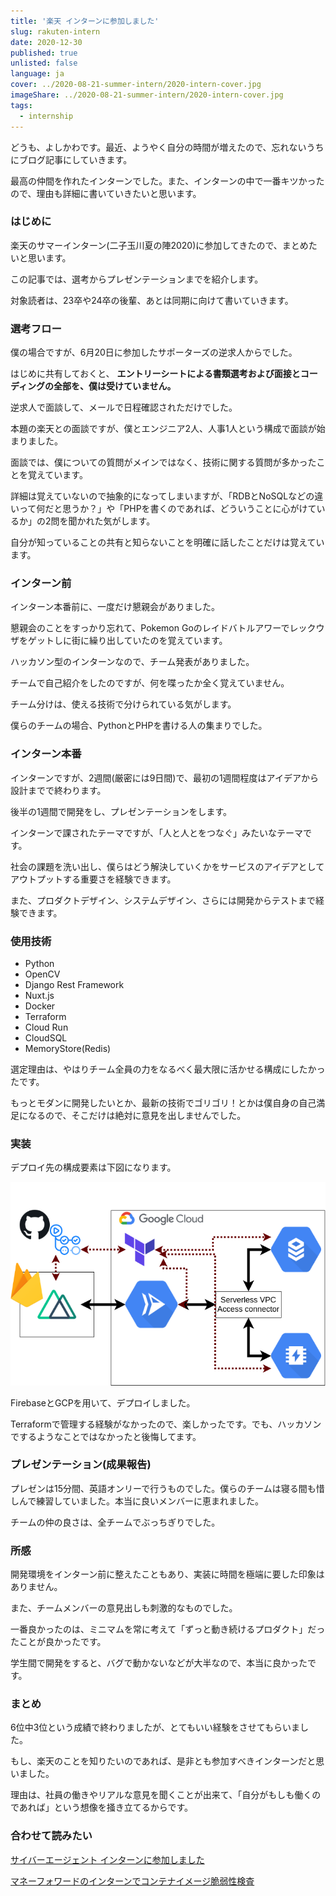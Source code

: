 ```yaml
---
title: '楽天 インターンに参加しました'
slug: rakuten-intern
date: 2020-12-30
published: true
unlisted: false
language: ja
cover: ../2020-08-21-summer-intern/2020-intern-cover.jpg
imageShare: ../2020-08-21-summer-intern/2020-intern-cover.jpg
tags:
  - internship
---
```


どうも、よしかわです。最近、ようやく自分の時間が増えたので、忘れないうちにブログ記事にしていきます。

最高の仲間を作れたインターンでした。また、インターンの中で一番キツかったので、理由も詳細に書いていきたいと思います。

### はじめに

楽天のサマーインターン(二子玉川夏の陣2020)に参加してきたので、まとめたいと思います。

この記事では、選考からプレゼンテーションまでを紹介します。

対象読者は、23卒や24卒の後輩、あとは同期に向けて書いていきます。

### 選考フロー

僕の場合ですが、6月20日に参加したサポーターズの逆求人からでした。

はじめに共有しておくと、 **エントリーシートによる書類選考および面接とコーディングの全部を、僕は受けていません。**

逆求人で面談して、メールで日程確認されただけでした。

本題の楽天との面談ですが、僕とエンジニア2人、人事1人という構成で面談が始まりました。

面談では、僕についての質問がメインではなく、技術に関する質問が多かったことを覚えています。

詳細は覚えていないので抽象的になってしまいますが、「RDBとNoSQLなどの違いって何だと思うか？」や「PHPを書くのであれば、どういうことに心がけているか」の2問を聞かれた気がします。

自分が知っていることの共有と知らないことを明確に話したことだけは覚えています。

### インターン前

インターン本番前に、一度だけ懇親会がありました。

懇親会のことをすっかり忘れて、Pokemon Goのレイドバトルアワーでレックウザをゲットしに街に繰り出していたのを覚えています。

ハッカソン型のインターンなので、チーム発表がありました。

チームで自己紹介をしたのですが、何を喋ったか全く覚えていません。

チーム分けは、使える技術で分けられている気がします。

僕らのチームの場合、PythonとPHPを書ける人の集まりでした。

### インターン本番

インターンですが、2週間(厳密には9日間)で、最初の1週間程度はアイデアから設計までで終わります。

後半の1週間で開発をし、プレゼンテーションをします。

インターンで課されたテーマですが、「人と人とをつなぐ」みたいなテーマです。

社会の課題を洗い出し、僕らはどう解決していくかをサービスのアイデアとしてアウトプットする重要さを経験できます。

また、プロダクトデザイン、システムデザイン、さらには開発からテストまで経験できます。

### 使用技術

- Python
- OpenCV
- Django Rest Framework
- Nuxt.js
- Docker
- Terraform
- Cloud Run
- CloudSQL
- MemoryStore(Redis)

選定理由は、やはりチーム全員の力をなるべく最大限に活かせる構成にしたかったです。

もっとモダンに開発したいとか、最新の技術でゴリゴリ！とかは僕自身の自己満足になるので、そこだけは絶対に意見を出しませんでした。

### 実装

デプロイ先の構成要素は下図になります。

![terraform](terraform.png)

FirebaseとGCPを用いて、デプロイしました。

Terraformで管理する経験がなかったので、楽しかったです。でも、ハッカソンでするようなことではなかったと後悔してます。

### プレゼンテーション(成果報告)

プレゼンは15分間、英語オンリーで行うものでした。僕らのチームは寝る間も惜しんで練習していました。本当に良いメンバーに恵まれました。

チームの仲の良さは、全チームでぶっちぎりでした。

### 所感

開発環境をインターン前に整えたこともあり、実装に時間を極端に要した印象はありません。

また、チームメンバーの意見出しも刺激的なものでした。

一番良かったのは、ミニマムを常に考えて「ずっと動き続けるプロダクト」だったことが良かったです。

学生間で開発をすると、バグで動かないなどが大半なので、本当に良かったです。

### まとめ

6位中3位という成績で終わりましたが、とてもいい経験をさせてもらいました。

もし、楽天のことを知りたいのであれば、是非とも参加すべきインターンだと思いました。

理由は、社員の働きやリアルな意見を聞くことが出来て、「自分がもしも働くのであれば」という想像を掻き立てるからです。

### 合わせて読みたい

[サイバーエージェント インターンに参加しました](https://yoshikawa.dev/cyberagent-intern)

[マネーフォワードのインターンでコンテナイメージ脆弱性検査](https://yoshikawa.dev/moneyforward-intern)

